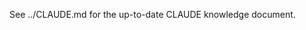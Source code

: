 <!-- tests/CLAUDE.md -->
<!-- Pointer to canonical CLAUDE knowledge base -->
<!-- Exists to avoid duplicating repository overview content -->
<!-- RELEVANT FILES: CLAUDE.md -->

See ../CLAUDE.md for the up-to-date CLAUDE knowledge document.
